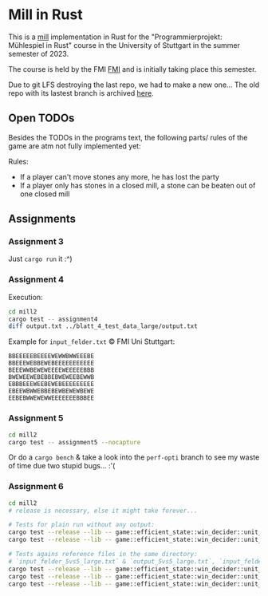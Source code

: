 # Mill in Rust

This is a [mill](https://en.wikipedia.org/wiki/Nine_men%27s_morris) implementation in Rust for the "Programmierprojekt: Mühlespiel in Rust" course in the University of Stuttgart in the summer semester of 2023.

The course is held by the FMI [FMI](https://fmi.uni-stuttgart.de/ti/teaching/s23/progproj/) and is initially taking place this semester.

Due to git LFS destroying the last repo, we had to make a new one... The old repo with its lastest branch is archived [here](https://github.com/becknik/mill/tree/who_won).

## Open TODOs

Besides the TODOs in the programs text, the following parts/ rules of the game are atm not fully implemented yet:

Rules:

- If a player can't move stones any more, he has lost the party
- If a player only has stones in a closed mill, a stone can be beaten out of one closed mill

## Assignments

### Assignment 3

Just `cargo run` it :^)

### Assignment 4

Execution:

```bash
cd mill2
cargo test -- assignment4
diff output.txt ../blatt_4_test_data_large/output.txt
```

Example for `input_felder.txt` © FMI Uni Stuttgart:
```
BBEEEEEBEEEEWEWWBWWEEEBE
BBEEEWEBBEWEBEEEEEEEEEEE
BEEEWWBEWEWEEEEWEEEEEBBB
BWEWEEWEBEBBEBWEWEEBEWWB
EBBBEEEWEEBEWEBEEEEEEEEE
EBEEWBWWEBBEBEWBEWEWBEWE
EEBEBWWEWEWWEEEEEEEBBBEE

```

### Assignment 5

```bash
cd mill2
cargo test -- assignment5 --nocapture
```

Or do a `cargo bench` & take a look into the `perf-opti` branch to see my waste of time due two stupid bugs... :'(

### Assignment 6

```bash
cd mill2
# release is necessary, else it might take forever...

# Tests for plain run without any output:
cargo test --release --lib -- game::efficient_state::win_decider::unit_tests::t5vs5_run_won_loose_set_generation --exact
cargo test --release --lib -- game::efficient_state::win_decider::unit_tests::t9vs9_run_won_loose_set_generation --exact

# Tests agains reference files in the same directory:
# `input_felder_5vs5_large.txt` & `output_5vs5_large.txt`, `input_felder_5vs5.txt` & `output_3vs3.txt` and `input_felder_3vs3.txt` & `output_3vs3.txt`
cargo test --release --lib -- game::efficient_state::win_decider::unit_tests::t3vs3_all_won_loose_set_correct --exact --nocapture
cargo test --release --lib -- game::efficient_state::win_decider::unit_tests::t5vs5_all_won_loose_set_correct --exact --nocapture
cargo test --release --lib -- game::efficient_state::win_decider::unit_tests::t5vs5_all_won_loose_set_correct_large --exact --nocapture
```
